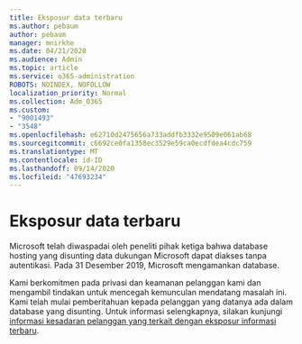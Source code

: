 ```yaml
---
title: Eksposur data terbaru
ms.author: pebaum
author: pebaum
manager: mnirkhe
ms.date: 04/21/2020
ms.audience: Admin
ms.topic: article
ms.service: o365-administration
ROBOTS: NOINDEX, NOFOLLOW
localization_priority: Normal
ms.collection: Adm_O365
ms.custom:
- "9001493"
- "3548"
ms.openlocfilehash: e62710d2475656a733addfb3332e9509e061ab68
ms.sourcegitcommit: c6692ce0fa1358ec3529e59ca0ecdfdea4cdc759
ms.translationtype: MT
ms.contentlocale: id-ID
ms.lasthandoff: 09/14/2020
ms.locfileid: "47693234"
---
```

# <a name="recent-data-exposure"></a>Eksposur data terbaru

Microsoft telah diwaspadai oleh peneliti pihak ketiga bahwa database hosting yang disunting data dukungan Microsoft dapat diakses tanpa autentikasi. Pada 31 Desember 2019, Microsoft mengamankan database.

Kami berkomitmen pada privasi dan keamanan pelanggan kami dan mengambil tindakan untuk mencegah kemunculan mendatang masalah ini. Kami telah mulai pemberitahuan kepada pelanggan yang datanya ada dalam database yang disunting. Untuk informasi selengkapnya, silakan kunjungi [informasi kesadaran pelanggan yang terkait dengan eksposur informasi terbaru](https://aka.ms/privacyinfo).
